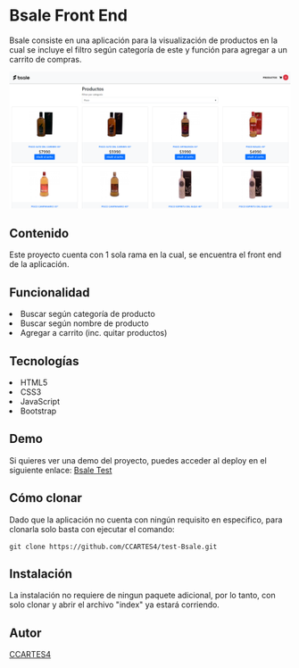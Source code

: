# Bsale Front End

Bsale consiste en una aplicación para la visualización de productos en la cual se incluye el filtro según categoría de este y función para agregar a un carrito de compras.

<img src="./docs/preview.png">

## Contenido  
Este proyecto cuenta con 1 sola rama en la cual, se encuentra el front end de la aplicación.  

## Funcionalidad

<li> Buscar según categoría de producto
<li> Buscar según nombre de producto
<li> Agregar a carrito (inc. quitar productos)

## Tecnologías

<li> HTML5
<li> CSS3
<li> JavaScript
<li> Bootstrap

## Demo

Si quieres ver una demo del proyecto, puedes acceder al deploy en el siguiente enlace: <a href="https://gifted-yalow-bfed1b.netlify.app/">Bsale Test </a>

## Cómo clonar

Dado que la aplicación no cuenta con ningún requisito en especifico, para clonarla solo basta con ejecutar el comando: 
~~~ 
git clone https://github.com/CCARTES4/test-Bsale.git
~~~

## Instalación 

La instalación no requiere de ningun paquete adicional, por lo tanto, con solo clonar y abrir el archivo "index" ya estará corriendo.

## Autor

<a href="https://github.com/CCARTES4"> CCARTES4</a>